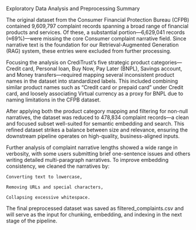 Exploratory Data Analysis and Preprocessing Summary

The original dataset from the Consumer Financial Protection Bureau (CFPB) contained 9,609,797 complaint records spanning a broad range of financial products and services. Of these, a substantial portion—6,629,041 records (≈69%)—were missing the core Consumer complaint narrative field. Since narrative text is the foundation for our Retrieval-Augmented Generation (RAG) system, these entries were excluded from further processing.

Focusing the analysis on CrediTrust’s five strategic product categories—Credit card, Personal loan, Buy Now, Pay Later (BNPL), Savings account, and Money transfers—required mapping several inconsistent product names in the dataset into standardized labels. This included combining similar product names such as “Credit card or prepaid card” under Credit card, and loosely associating Virtual currency as a proxy for BNPL due to naming limitations in the CFPB dataset.

After applying both the product category mapping and filtering for non-null narratives, the dataset was reduced to 478,834 complaint records—a clean and focused subset well-suited for semantic embedding and search. This refined dataset strikes a balance between size and relevance, ensuring the downstream pipeline operates on high-quality, business-aligned inputs.

Further analysis of complaint narrative lengths showed a wide range in verbosity, with some users submitting brief one-sentence issues and others writing detailed multi-paragraph narratives. To improve embedding consistency, we cleaned the narratives by:

    Converting text to lowercase,

    Removing URLs and special characters,

    Collapsing excessive whitespace.

The final preprocessed dataset was saved as filtered_complaints.csv and will serve as the input for chunking, embedding, and indexing in the next stage of the pipeline.
